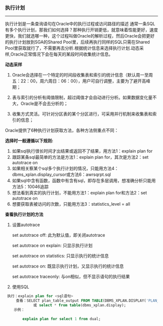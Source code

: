 ### 执行计划
----
执行计划是一条查询语句在Oracle中的执行过程或访问路径的描述
通常一条SQL有多个执行计划，那我们如何选择？那种执行开销更低，就意味着性能更好，速度更快，我们就选哪一种，这个过程叫做Oracle的解析过程，然后Oracle会把更好的执行计划放到SGA的Shared Pool里，后续再执行同样的SQL只需在Shared Pool里获取就行了，不需要再去分析.根据统计信息来选择执行计划.动态采样,Oracle正常情况下会在每天的某段时间收集统计信息。

**动态采样**
 1. Oracle会选择在一个特定的时间段收集表和索引的统计信息（默认周一至周五：22：00，周六周日：06：00），用户可自行调整，主要为了避开高峰期；

 2. 表与索引的分析有阈值限制，超过阈值才会自动进行分析。如果数据变化量不大，Oracle是不会去分析的；

 3. 收集方式灵活。可针对分区表的某个分区进行，可采用并行机制来收集表和索引的信息；

Oracle提供了6种执行计划获取方法，各种方法侧重点不同：

**选择时一般遵循以下规则:**
1. 如果sql执行很长时间才出结果或返回不了结果，用方法1：explain plan for
2. 跟踪某条sql最简单的方法是方法1：explain plan for，其次是方法2：set autotrace on
3. 如果相关察某个sql多个执行计划的情况，只能用方法4：dbms_xplan.display_cursor或方法6：awrsqrpt.sql
4. 如果sql中含有函数，函数中有含有sql，即存在多层调用，想准确分析只能用方法5：10046追踪
5. 想法看到真实的执行计划，不能用方法1：explain plan for和方法2：set autotrace on
6. 想要获取表被访问的次数，只能用方法3：statistics_level = all

**查看执行计划的方法**

1. 设置autotrace

    set autotrace off: 此为默认值，即关闭autotrace

    set autotrace on explain: 只显示执行计划

    set autotrace on statistics: 只显示执行的统计信息

    set autotrace on: 既显示执行计划，又显示执行的统计信息

    set autotrace traceonly: 与on相似，但不显示语句的执行结果

2. 使用SQL
``` sql
 执行：explain plan for <sql语句>
     查看：SELECT plan_table_output FROM TABLE(DBMS_XPLAN.DISPLAY('PLAN_TABLE'));
             或 select * from table(dbms_xplan.display);
    示例：
    
        explain plan for select 1 from dual;
 ```

 